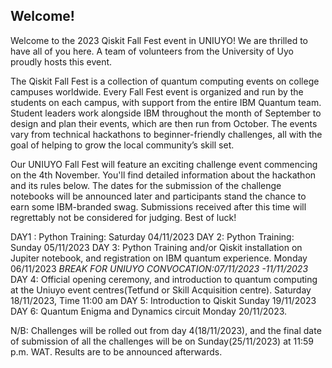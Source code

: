 ## Welcome!

Welcome to the 2023 Qiskit Fall Fest event in UNIUYO! We are thrilled to have all of you here. A team of volunteers from the University of Uyo proudly hosts this event.

The Qiskit Fall Fest is a collection of quantum computing events on college campuses worldwide. Every Fall Fest event is organized and run by the students on each campus, with support from the entire IBM Quantum team. Student leaders work alongside IBM throughout the month of September to design and plan their events, which are then run from October. The events vary from technical hackathons to beginner-friendly challenges, all with the goal of helping to grow the local community’s skill set.

Our UNIUYO Fall Fest will feature an exciting challenge event commencing on the 4th November. You'll find detailed information about the hackathon and its rules below. The dates for the submission of the challenge notebooks will be announced later and participants stand the chance to earn some IBM-branded swag. Submissions received after this time will regrettably not be considered for judging. Best of luck!

DAY1 : Python Training:  Saturday 04/11/2023 
DAY 2: Python Training: Sunday 05/11/2023 
DAY 3: Python Training and/or Qiskit installation on Jupiter notebook, and registration on IBM quantum experience. Monday 06/11/2023
_BREAK FOR UNIUYO CONVOCATION:07/11/2023 -11/11/2023_
DAY 4: Official opening ceremony, and introduction to quantum computing at the Uniuyo event centres(Tetfund or Skill Acquisition centre). Saturday 18/11/2023, Time 11:00 am
DAY 5: Introduction to Qiskit Sunday 19/11/2023 
DAY 6: Quantum Enigma and Dynamics circuit  Monday 20/11/2023. 

N/B: Challenges will be rolled out from day 4(18/11/2023), and the final date of submission of all the challenges will be on Sunday(25/11/2023) at 11:59  p.m. WAT.
Results are to be announced afterwards.
